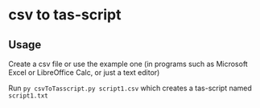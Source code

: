 # csv to tas-script

## Usage

Create a csv file or use the example one (in programs such as Microsoft Excel or LibreOffice Calc, or just a text editor)

Run `py csvToTasscript.py script1.csv` which creates a tas-script named `script1.txt`
